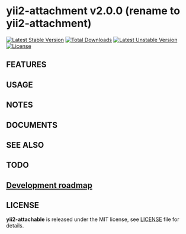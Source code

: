 # yii2-attachment v2.0.0 (rename to yii2-attachment)

[![Latest Stable Version](https://poser.pugx.org/yongtiger/yii2-attachment/v/stable)](https://packagist.org/packages/yongtiger/yii2-attachment)
[![Total Downloads](https://poser.pugx.org/yongtiger/yii2-attachment/downloads)](https://packagist.org/packages/yongtiger/yii2-attachment) 
[![Latest Unstable Version](https://poser.pugx.org/yongtiger/yii2-attachment/v/unstable)](https://packagist.org/packages/yongtiger/yii2-attachment)
[![License](https://poser.pugx.org/yongtiger/yii2-attachment/license)](https://packagist.org/packages/yongtiger/yii2-attachment)


## FEATURES


## USAGE


## NOTES


## DOCUMENTS


## SEE ALSO


## TODO


## [Development roadmap](docs/development-roadmap.md)


## LICENSE 
**yii2-attachable** is released under the MIT license, see [LICENSE](https://opensource.org/licenses/MIT) file for details.

